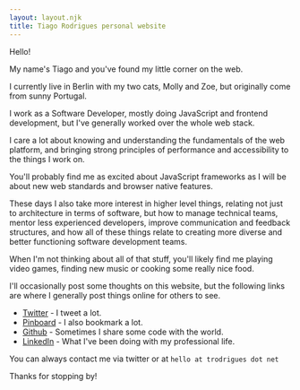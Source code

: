 ```yaml
---
layout: layout.njk
title: Tiago Rodrigues personal website
---
```


Hello!

My name's Tiago and you've found my little corner on the web.

I currently live in Berlin with my two cats, Molly and Zoe, but originally come from sunny Portugal.

I work as a Software Developer, mostly doing JavaScript and frontend development, but I've generally worked over the whole web stack.

I care a lot about knowing and understanding the fundamentals of the web platform, and bringing strong principles of performance and accessibility to the things I work on.

You'll probably find me as excited about JavaScript frameworks as I will be about new web standards and browser native features.

These days I also take more interest in higher level things, relating not just to architecture in terms of software, but how to manage technical teams, mentor less experienced developers, improve communication and feedback structures, and how all of these things relate to creating more diverse and better functioning software development teams.

When I'm not thinking about all of that stuff, you'll likely find me playing video games, finding new music or cooking some really nice food.

I'll occasionally post some thoughts on this website, but the following links are where I generally post things online for others to see.

* [Twitter](https://twitter.com/trodrigues) - I tweet a lot.
* [Pinboard](https://pinboard.in/u:trodrigues) - I also bookmark a lot.
* [Github](https://github.com/trodrigues) - Sometimes I share some code with the world.
* [LinkedIn](https://www.linkedin.com/in/tmcrodrigues/) - What I've been doing with my professional life.

You can always contact me via twitter or at `hello at trodrigues dot net`

Thanks for stopping by!
